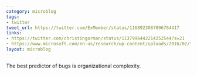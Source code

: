 ```yaml
---
category: microblog
tags:
- twitter
tweet_url: https://twitter.com/ExMember/status/1168923087896764417
links:
- https://twitter.com/christingorman/status/1137996442214252544?s=21
- https://www.microsoft.com/en-us/research/wp-content/uploads/2016/02/tr-2008-11.pdf
layout: microblog
---
```

The best predictor of bugs is organizational complexity.
